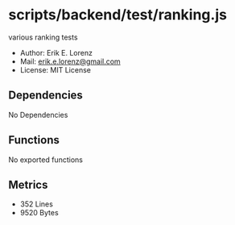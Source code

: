 # scripts/backend/test/ranking.js


various ranking tests
* Author: Erik E. Lorenz 
* Mail: <erik.e.lorenz@gmail.com>
* License: MIT License


## Dependencies

No Dependencies

## Functions

No exported functions

## Metrics

* 352 Lines
* 9520 Bytes

